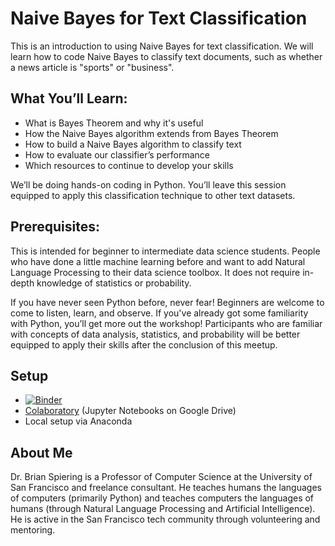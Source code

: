 Naive Bayes for Text Classification
======

This is an introduction to using Naive Bayes for text classification. We will learn how to code Naive Bayes to classify text documents, such as whether a news article is "sports" or "business".

What You’ll Learn:
-------

- What is Bayes Theorem and why it's useful
- How the Naive Bayes algorithm extends from Bayes Theorem
- How to build a Naive Bayes algorithm to classify text
- How to evaluate our classifier’s performance
- Which resources to continue to develop your skills

We’ll be doing hands-on coding in Python. You’ll leave this session equipped to apply this classification technique to other text datasets. 

Prerequisites:
-------

This is intended for beginner to intermediate data science students. People who have done a little machine learning before and want to add Natural Language Processing to their data science toolbox. It does not require in-depth knowledge of statistics or probability. 

If you have never seen Python before, never fear! Beginners are welcome to come to listen, learn, and observe. If you've already got some familiarity with Python, you’ll get more out the workshop! Participants who are familiar with concepts of data analysis, statistics, and probability will be better equipped to apply their skills after the conclusion of this meetup. 

Setup
-----

- [![Binder](https://mybinder.org/badge.svg)](https://mybinder.org/v2/gh/brianspiering/naive-bayes-text-classification/master)
- [Colaboratory](https://colab.research.google.com/notebooks/welcome.ipynb#recent=true) (Jupyter Notebooks on Google Drive)
- Local setup via Anaconda

About Me
------

Dr. Brian Spiering is a Professor of Computer Science at the University of San Francisco and freelance consultant. He teaches humans the languages of computers (primarily Python) and teaches computers the languages of humans (through Natural Language Processing and Artificial Intelligence). He is active in the San Francisco tech community through volunteering and mentoring.
